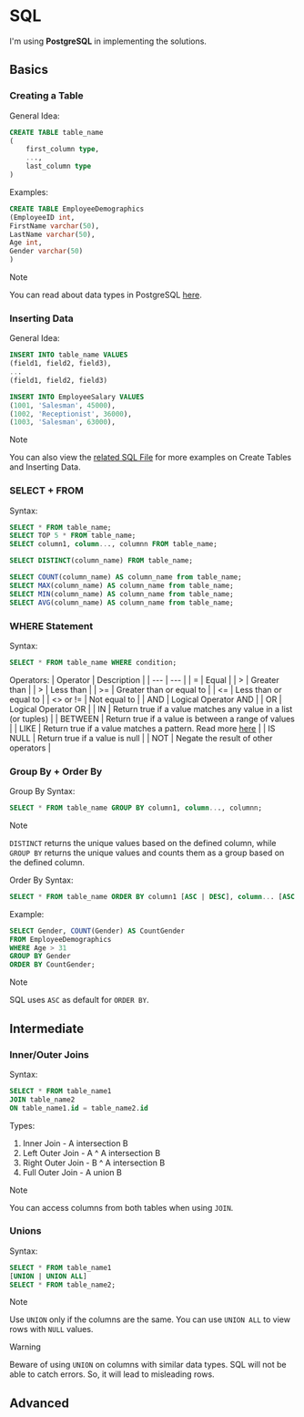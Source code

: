 # SQL
I'm using __PostgreSQL__ in implementing the solutions.

## Basics

### Creating a Table
General Idea:
```sql
CREATE TABLE table_name
(
    first_column type,
    ...,
    last_column type
)
```

Examples:
```sql
CREATE TABLE EmployeeDemographics
(EmployeeID int,
FirstName varchar(50),
LastName varchar(50),
Age int,
Gender varchar(50)
)
```

> [!NOTE]
> You can read about data types in PostgreSQL [here](https://www.postgresql.org/docs/current/datatype.html).

### Inserting Data
General Idea:
```sql
INSERT INTO table_name VALUES
(field1, field2, field3),
...
(field1, field2, field3)
```

```sql
INSERT INTO EmployeeSalary VALUES
(1001, 'Salesman', 45000),
(1002, 'Receptionist', 36000),
(1003, 'Salesman', 63000),
```

> [!NOTE]
> You can also view the [related SQL File](sql/create_table_and_insert_data.sql) for more examples on Create Tables and Inserting Data.

### SELECT + FROM
Syntax:
```sql
SELECT * FROM table_name;
SELECT TOP 5 * FROM table_name;
SELECT column1, column..., columnn FROM table_name;

SELECT DISTINCT(column_name) FROM table_name;

SELECT COUNT(column_name) AS column_name from table_name;
SELECT MAX(column_name) AS column_name from table_name;
SELECT MIN(column_name) AS column_name from table_name;
SELECT AVG(column_name) AS column_name from table_name;
```

### WHERE Statement

Syntax:
```sql
SELECT * FROM table_name WHERE condition;
```

Operators: 
| Operator | Description |
| --- | --- |
| = | Equal |
| > | Greater than |
| > | Less than |
| >= | Greater than or equal to |
| <= | Less than or equal to |
| <> or != | Not equal to |
| AND | Logical Operator AND |
| OR | Logical Operator OR |
| IN | Return true if a value matches any value in a list (or tuples) |
| BETWEEN | Return true if a value is between a range of values |
| LIKE | Return true if a value matches a pattern. Read more [here](https://www.postgresql.org/docs/current/functions-matching.html) |
| IS NULL | Return true if a value is null |
| NOT | Negate the result of other operators |

### Group By + Order By
Group By Syntax:
```sql
SELECT * FROM table_name GROUP BY column1, column..., columnn;
```
> [!NOTE]
> ```DISTINCT``` returns the unique values based on the defined column, while ```GROUP BY``` returns the unique values and counts them as a group based on the defined column.

Order By Syntax:
```sql
SELECT * FROM table_name ORDER BY column1 [ASC | DESC], column... [ASC | DESC], columnn [ASC | DESC];
```

Example:
```sql
SELECT Gender, COUNT(Gender) AS CountGender
FROM EmployeeDemographics
WHERE Age > 31
GROUP BY Gender
ORDER BY CountGender;
```

> [!NOTE]
> SQL uses ```ASC``` as default for ```ORDER BY```.
## Intermediate
### Inner/Outer Joins
Syntax:
```sql
SELECT * FROM table_name1
JOIN table_name2
ON table_name1.id = table_name2.id
```

Types:
1. Inner Join - A intersection B
2. Left Outer Join - A ^ A intersection B
3. Right Outer Join - B ^ A intersection B
4. Full Outer Join - A union B

> [!NOTE]
> You can access columns from both tables when using ```JOIN```.

### Unions
Syntax:
```sql
SELECT * FROM table_name1
[UNION | UNION ALL]
SELECT * FROM table_name2;
```

> [!NOTE]
> Use ```UNION``` only if the columns are the same. You can use ```UNION ALL``` to view rows with ```NULL``` values.

> [!WARNING]
> Beware of using ```UNION``` on columns with similar data types. SQL will not be able to catch errors. So, it will lead to misleading rows.
## Advanced